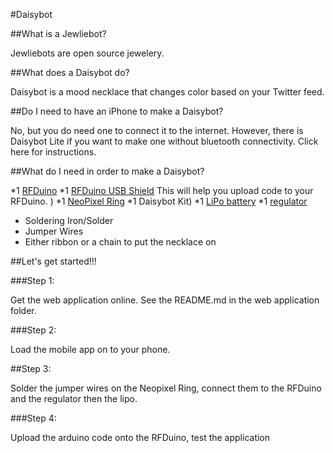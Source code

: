 #Daisybot

##What is a Jewliebot?

Jewliebots are open source jewelery.

##What does a Daisybot do?

Daisybot is a mood necklace that changes color based on your Twitter feed.

##Do I need to have an iPhone to make a Daisybot? 

No, but you do need one to connect it to the internet. However, there is Daisybot Lite if you want to make one without bluetooth connectivity. Click here for instructions.  

##What do I need in order to make a Daisybot?

*1 [RFDuino](http://www.rfduino.com/product/rfd22102-rfduino-dip/)
*1 [RFDuino USB Shield](http://www.rfduino.com/product/rfd22121-usb-shield-for-rfduino/) This will help you upload code to your RFDuino. )
*1 [NeoPixel Ring](http://www.adafruit.com/products/1643)
*1 Daisybot Kit)
*1 [LiPo battery](https://www.sparkfun.com/products/10718)
*1 [regulator](https://www.sparkfun.com/products/10967)
* Soldering Iron/Solder
* Jumper Wires
* Either ribbon or a chain to put the necklace on

##Let's get started!!!

###Step 1:

Get the web application online. See the README.md in the web application folder. 

###Step 2:

Load the mobile app on to your phone. 

##Step 3: 

Solder the jumper wires on the Neopixel Ring, connect them to the RFDuino and the regulator then the lipo. 

###Step 4:

Upload the arduino code onto the RFDuino, test the application
